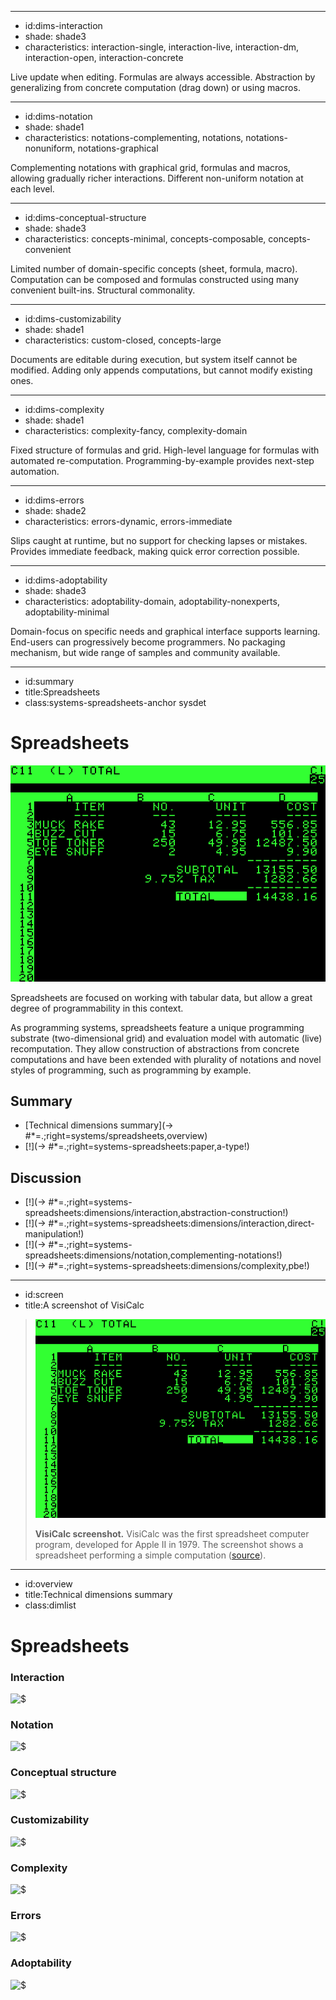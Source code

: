 ----------------------------------------------------------------------------------------------------
- id:dims-interaction
- shade: shade3
- characteristics: interaction-single, interaction-live, interaction-dm, interaction-open, interaction-concrete

Live update when editing. Formulas are always accessible.
Abstraction by generalizing from concrete computation (drag down) or using macros.

----------------------------------------------------------------------------------------------------
- id:dims-notation
- shade: shade1
- characteristics: notations-complementing, notations, notations-nonuniform, notations-graphical

Complementing notations with graphical grid, formulas and macros, allowing gradually richer interactions.
Different non-uniform notation at each level.

----------------------------------------------------------------------------------------------------
- id:dims-conceptual-structure
- shade: shade3
- characteristics: concepts-minimal, concepts-composable, concepts-convenient

Limited number of domain-specific concepts (sheet, formula, macro).
Computation can be composed and formulas constructed using many convenient built-ins. Structural commonality.

----------------------------------------------------------------------------------------------------
- id:dims-customizability
- shade: shade1
- characteristics: custom-closed, concepts-large

Documents are editable during execution, but system itself cannot be modified.
Adding only appends computations, but cannot modify existing ones.

----------------------------------------------------------------------------------------------------
- id:dims-complexity
- shade: shade1
- characteristics: complexity-fancy, complexity-domain

Fixed structure of formulas and grid. High-level language for formulas with automated re-computation.
Programming-by-example provides next-step automation.

----------------------------------------------------------------------------------------------------
- id:dims-errors
- shade: shade2
- characteristics: errors-dynamic, errors-immediate

Slips caught at runtime, but no support for checking lapses or mistakes.
Provides immediate feedback, making quick error correction possible.

----------------------------------------------------------------------------------------------------
- id:dims-adoptability
- shade: shade3
- characteristics: adoptability-domain, adoptability-nonexperts, adoptability-minimal

Domain-focus on specific needs and graphical interface supports learning. End-users can progressively become programmers.
No packaging mechanism, but wide range of samples and community available.

----------------------------------------------------------------------------------------------------
- id:summary
- title:Spreadsheets
- class:systems-spreadsheets-anchor sysdet

# Spreadsheets

[![](img/sys/visicalc.png)](#image=systems/spreadsheets,screen)

Spreadsheets are focused on working with tabular data, but allow a great degree of programmability
in this context. 

As programming systems, spreadsheets feature a unique programming substrate (two-dimensional grid)
and evaluation model with automatic (live) recomputation. They allow construction of abstractions 
from concrete computations and have been extended with plurality of notations and novel styles of
programming, such as programming by example.

## Summary

- [Technical dimensions summary](-> #*=.;right=systems/spreadsheets,overview)
- [!](-> #*=.;right=systems-spreadsheets:paper,a-type!)

## Discussion

- [!](-> #*=.;right=systems-spreadsheets:dimensions/interaction,abstraction-construction!)
- [!](-> #*=.;right=systems-spreadsheets:dimensions/interaction,direct-manipulation!)
- [!](-> #*=.;right=systems-spreadsheets:dimensions/notation,complementing-notations!)
- [!](-> #*=.;right=systems-spreadsheets:dimensions/complexity,pbe!)

----------------------------------------------------------------------------------------------------
- id:screen
- title:A screenshot of VisiCalc

> ![VisiCalc screenshot](img/sys/visicalc.png)
> 
> **VisiCalc screenshot.** VisiCalc was the first spreadsheet computer program, developed for Apple II in 1979. The screenshot shows a spreadsheet performing a simple computation
> ([source](https://en.wikipedia.org/wiki/VisiCalc)).

----------------------------------------------------------------------------------------------------
- id:overview
- title:Technical dimensions summary
- class:dimlist

# Spreadsheets

### Interaction

![$](systems/spreadsheets,dims-interaction)

### Notation

![$](systems/spreadsheets,dims-notation)

### Conceptual structure

![$](systems/spreadsheets,dims-conceptual-structure)

### Customizability

![$](systems/spreadsheets,dims-customizability)

### Complexity

![$](systems/spreadsheets,dims-complexity)

### Errors

![$](systems/spreadsheets,dims-errors)

### Adoptability

![$](systems/spreadsheets,dims-adoptability)
